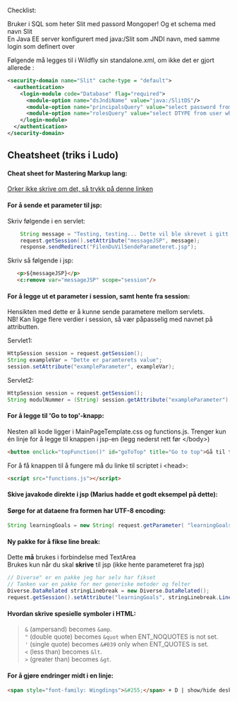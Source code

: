 Checklist:

Bruker i SQL som heter Slit med passord Mongoper!
Og et schema med navn Slit  
En Java EE server konfigurert med java:/Slit som JNDI navn, med samme login som definert over


Følgende må legges til i Wildfly sin standalone.xml, om ikke det er gjort allerede :  
```xml
<security-domain name="Slit" cache-type = "default">
  <authentication>
    <login-module code="Database" flag="required">
      <module-option name="dsJndiName" value="java:/SlitDS"/>
      <module-option name="principalsQuery" value="select password from user where user=?"/>
      <module-option name="rolesQuery" value="select DTYPE from user where user=?"/>
    </login-module>
  </authentication>
</security-domain>
```

## Cheatsheet (triks i Ludo)

#### Cheat sheet for Mastering Markup lang:
[Orker ikke skrive om det, så trykk på denne linken](https://guides.github.com/features/mastering-markdown/)

#### For å sende et parameter til jsp:
Skriv følgende i en servlet:
```java
    String message = "Testing, testing... Dette vil ble skrevet i gitt jsp.";
    request.getSession().setAttribute("messageJSP", message);
    response.sendRedirect("FilenDuVilSendeParameteret.jsp");  
```
Skriv så følgende i jsp:
```html
   <p>${messageJSP}</p>
   <c:remove var="messageJSP" scope="session"/>
```

#### For å legge ut et parameter i session, samt hente fra session:
Hensikten med dette er å kunne sende parametere mellom servlets.
<br>NB! Kan ligge flere verdier i session, så vær påpasselig med navnet på attributten.

Servlet1:
```java
HttpSession session = request.getSession();
String exampleVar = "Dette er paramterets value";
session.setAttribute("exampleParameter", exampleVar);
```

Servlet2:
```java
HttpSession session = request.getSession();
String modulNummer = (String) session.getAttribute("exampleParameter");
```

#### For å legge til 'Go to top'-knapp:
Nesten all kode ligger i MainPageTemplate.css og functions.js. 
Trenger kun én linje for å legge til knappen i jsp-en (legg nederst rett før \</body>\)

```html
<button onclick="topFunction()" id="goToTop" title="Go to top">Gå til toppen</button>
```

For å få knappen til å fungere må du linke til scriptet i \<head>:

```html
<script src="functions.js"></script>
```

#### Skive javakode direkte i jsp (Marius hadde et godt eksempel på dette):

#### Sørge for at dataene fra formen har UTF-8 encoding:

```java
String learningGoals = new String( request.getParameter( "learningGoals").getBytes( "ISO-8859-1" ), "UTF-8" ); 
```

#### Ny pakke for å fikse line break:
Dette __må__ brukes i forbindelse med TextArea <br>
Brukes kun når du skal **skrive** til jsp (ikke hente parameteret fra jsp)

```java 
// Diverse" er en pakke jeg har selv har fikset
// Tanken var en pakke for mer generiske metoder og felter 
Diverse.DataRelated stringLinebreak = new Diverse.DataRelated();
request.getSession().setAttribute("learningGoals", stringLinebreak.LineBreak(learningGoals));

```

#### Hvordan skrive spesielle symboler i HTML:

>`&` (ampersand) becomes `&amp`.<br>
`"` (double quote) becomes `&quot` when ENT_NOQUOTES is not set.<br>
`'` (single quote) becomes `&#039` only when ENT_QUOTES is set.<br>
`<` (less than) becomes `&lt`.<br>
>`>` (greater than) becomes `&gt`.

#### For å gjøre endringer midt i en linje:

```html
<span style="font-family: Wingdings">&#255;</span> + D | show/hide desktop<br>
```



